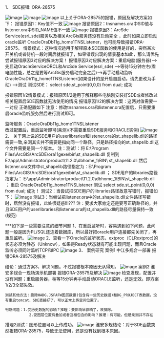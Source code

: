 1、	SDE报错:  ORA-28575

 ![image](https://github.com/DistX/Learning/blob/master/oracle/doc/image/1.jpg)
 ![image](https://github.com/DistX/Learning/blob/master/oracle/doc/image/2.jpg)
 ![image](https://github.com/DistX/Learning/blob/master/oracle/doc/image/3.jpg)
以上关于ORA-28575的报错，原因及解决方案如下：
报错原因1：Key值不一致
 ![image](https://github.com/DistX/Learning/blob/master/oracle/doc/image/4.jpg)
报错原因2：tnsnames.ora中SID值与listener.ora中SID_NAME值不一致
 ![image](https://github.com/DistX/Learning/blob/master/oracle/doc/image/5.jpg)
报错原因3：ArcSde Service(esri_sde)服务以及相关ArcGis服务还没有启动完全 ，此时如果立即启动oracle监听
OracleOraDb11g_home1TNSListener，也可能导致报错ORA-28575。
情景模式：这种情况适用于解释原本SDE函数的使用是好的，突然某次开关机或者待机一段时间后就报错了，如果错误出现的情景基本如此，那么请优先尝试报错原因3对应的解决方案！
报错原因3对应解决方案：重启电脑(服务器)-->先启动OracleServiceORCL和ArcSde Service(esri_sde) -->等待15分钟左右(看电脑性能，总之是要等ArcGis服务启动完全之后)-->再手动启动监听OracleOraDb11g_home1TNSListener(如果设计的是开启自启动，请先更改为手动) -->测试
测试SDE： select sde.st_point(0,0,0) from dual;  成功


报错原因1/2情景模式：报错原因1/2适用于解释那些电脑刚安装好SDE或者修改过相关配置后SDE函数就无法使用的情况
报错原因1/2的解决方案：这两对值需要一一对应  正确配置如下
注意：修改tnsnames.ora和listener.ora配置后，只需要重启oracle监听服务然后进行测试即可。

监听服务：OracleOraDb11g_home1TNSListener     
改过配置后，重启监听即可(亲测)(不需要重启SDE服务和ORACLE实例)
 ![image](https://github.com/DistX/Learning/blob/master/oracle/doc/image/6.jpg)
2、	关于网上说的SDE用户的userlibraries和listener.ora的st_shapelib.dll的路径需要一致,亲测其实并不需要是指向同一个路径，只是路径指向的st_shapelib.dll这个文件需要是同一个版本。
注：测试1：将 E:\Program Files\ArcGIS\ArcSDE\ora11gexe\bin\st_shapelib.dll 复制到  
E:\app\Administrator\product\11.2.0\dbhome_1\BIN\ st_shapelib.dll  然后listener.ora文件中st_shapelib路径指定为：E:\Program Files\ArcGIS\ArcSDE\ora11gexe\bin\st_shapelib.dll  ； SDE用户的libraries路径指定为：
E:\app\Administrator\product\11.2.0\dbhome_1\BIN\st_shapelib.dll  ； 
		重启  OracleOraDb11g_home1TNSListener
		测试  select sde.st_point(0,0,0) from dual;  成功！
       测试2：当尝试把SDE用户的libraries路径故意写错时，报错如下：
 ![image](https://github.com/DistX/Learning/blob/master/oracle/doc/image/7.jpg)
测试3：当尝试把listener.ora中的st_shapelib.dll文件路径写错时，居然没有报错，此处很疑惑!!!???
注：要求大家肯定还是要写正确路径的，并且SDE用户的userlibraries和listener.ora的st_shapelib.dll的路径尽量保持一致(规范)

***如下是一些需要注意的细节问题
1、在重启监听时，容易遇到如下问题，此问题一般是因为PL/SQL还连着数据库，所以最好把oracle用户连接都先关闭了，再重启监听。
 ![image](https://github.com/DistX/Learning/blob/master/oracle/doc/image/8.jpg)
2、查看一下Oracle的监听状态，extproc（CLRextproc)的状态必须为静态（Unknow），如果是Ready状态就有可能出现问题，而且Oracle监听必须同时监听TCP和IPC
 ![image](https://github.com/DistX/Learning/blob/master/oracle/doc/image/9.jpg)
3、	案例研究
案例1  中江多规合一部署  报错ORA-28575及解决
 
结论：通过方案3，解决问题。不过报错根本原因无从得知。
 ![image](https://github.com/DistX/Learning/blob/master/oracle/doc/image/10.jpg)
案例2  淮安多规合一现场演示机部署  报错ORA-28575及解决
 ![image](https://github.com/DistX/Learning/blob/master/oracle/doc/image/11.jpg)
	检查发现，配置并没有问题；重启服务器，稍等15分钟再手动启动ORACLE监听，还是无效。即方案1/2/3全部失效。

	测试其他方法：删除HADG.JSFAFW图层数据(包含有一些历史数据)和DG_PROJECT表数据，没有重启tomcat，SDE直接好了，可以正常上传空间位置了。
	
	判断问题：1.受历史数据的影响？推理：要影响早影响了，故排除。
			   2.受图层位置有叠加或者互相包含的影响？推理：有可能，但是亲测并不存在









推理2测试：图形位置可以上传成功。
 ![image](https://github.com/DistX/Learning/blob/master/oracle/doc/image/12.jpg)
	淮安多规结论：对于SDE函数突然报错ORA-28575，导致无法使用，还是没有找到根本原因。

